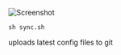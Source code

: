 
![Screenshot](relative%20assets/screenshot.webp?raw=true)


```
sh sync.sh
```
uploads latest config files to git
